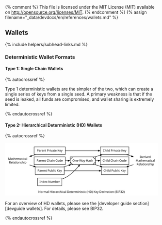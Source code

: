 {% comment %}
This file is licensed under the MIT License (MIT) available on
http://opensource.org/licenses/MIT.
{% endcomment %}
{% assign filename="_data/devdocs/en/references/wallets.md" %}

<div class="accordion-toggle" markdown="block">

## Wallets 
<!-- no subhead-links here -->
</div>

<div class="accordion-content" markdown="block">
{% include helpers/subhead-links.md %}

### Deterministic Wallet Formats
<!-- no subhead-links here -->

#### Type 1: Single Chain Wallets
<!-- no subhead-links here -->

{% autocrossref %}

Type 1 deterministic wallets are the simpler of the two, which can
create a single series of keys from a single seed. A primary weakness is
that if the seed is leaked, all funds are compromised, and wallet
sharing is extremely limited.

{% endautocrossref %}

#### Type 2: Hierarchical Deterministic (HD) Wallets
<!-- no subhead-links here -->

{% autocrossref %}

![Overview Of Hierarchical Deterministic Key Derivation](/img/dev/en-hd-overview.svg)

For an overview of HD wallets, please see the [developer guide
section][devguide wallets].  For details, please see BIP32.

{% endautocrossref %}
</div>